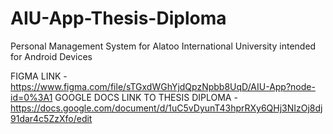 # AIU-App-Thesis-Diploma
Personal Management System for Alatoo International University intended for Android Devices

FIGMA LINK - https://www.figma.com/file/sTGxdWGhYjdQpzNpbb8UqD/AIU-App?node-id=0%3A1
GOOGLE DOCS LINK TO THESIS DIPLOMA -
https://docs.google.com/document/d/1uC5vDyunT43hprRXy6QHj3NIzOj8dj91dar4c5ZzXfo/edit
